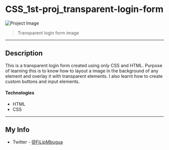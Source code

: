 # CSS_1st-proj_transparent-login-form

![Project Image](https://teststudent2.000webhostapp.com/login_form.png)

> Transparent login form image

---

## Description

This is a transparent login form created using only CSS and HTML. Purpose of learning this is to know how
to layout a image in the background of any element and overlay it with transparent elements. I also learnt how to
create custom buttons and input elements.

#### Technologies

- HTML
- CSS

---

## My Info

- Twitter - [@FiLipMbugua](https://twitter.com/FiLipMbugua)
